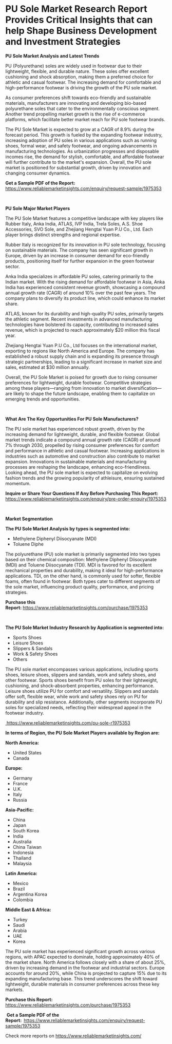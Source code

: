 <p><h1>PU Sole Market Research Report Provides Critical Insights that can help Shape Business Development and Investment Strategies</h1></p><p><strong>PU Sole Market Analysis and Latest Trends</strong></p>
<p><p>PU (Polyurethane) soles are widely used in footwear due to their lightweight, flexible, and durable nature. These soles offer excellent cushioning and shock absorption, making them a preferred choice for athletic and casual footwear. The increasing demand for comfortable and high-performance footwear is driving the growth of the PU sole market. </p><p>As consumer preferences shift towards eco-friendly and sustainable materials, manufacturers are innovating and developing bio-based polyurethane soles that cater to the environmentally conscious segment. Another trend propelling market growth is the rise of e-commerce platforms, which facilitate better market reach for PU sole footwear brands.</p><p>The PU Sole Market is expected to grow at a CAGR of 8.9% during the forecast period. This growth is fueled by the expanding footwear industry, increasing adoption of PU soles in various applications such as running shoes, formal wear, and safety footwear, and ongoing advancements in manufacturing technologies. As urbanization progresses and disposable incomes rise, the demand for stylish, comfortable, and affordable footwear will further contribute to the market's expansion. Overall, the PU sole market is positioned for substantial growth, driven by innovation and changing consumer dynamics.</p></p>
<p><strong>Get a Sample PDF of the Report:&nbsp;</strong> <a href="https://www.reliablemarketinsights.com/enquiry/request-sample/1975353?utm_campaign=1938&utm_medium=2&utm_source=Github&utm_content=ia&utm_term=08022025&utm_id=pu-sole">https://www.reliablemarketinsights.com/enquiry/request-sample/1975353</a></p>
<p>&nbsp;</p>
<p><strong>PU Sole Major Market Players</strong></p>
<p><p>The PU Sole Market features a competitive landscape with key players like Rubber Italy, Anka India, ATLAS, IVP India, Trela Soles, A.S. Shoe Accessories, SVO Sole, and Zhejiang Hengtai Yuan P.U Co., Ltd. Each player brings distinct strengths and regional expertise.</p><p>Rubber Italy is recognized for its innovation in PU sole technology, focusing on sustainable materials. The company has seen significant growth in Europe, driven by an increase in consumer demand for eco-friendly products, positioning itself for further expansion in the green footwear sector.</p><p>Anka India specializes in affordable PU soles, catering primarily to the Indian market. With the rising demand for affordable footwear in Asia, Anka India has experienced consistent revenue growth, showcasing a compound annual growth rate (CAGR) of around 10% over the past few years. The company plans to diversify its product line, which could enhance its market share.</p><p>ATLAS, known for its durability and high-quality PU soles, primarily targets the athletic segment. Recent investments in advanced manufacturing technologies have bolstered its capacity, contributing to increased sales revenue, which is projected to reach approximately $20 million this fiscal year.</p><p>Zhejiang Hengtai Yuan P.U Co., Ltd focuses on the international market, exporting to regions like North America and Europe. The company has established a robust supply chain and is expanding its presence through strategic partnerships, leading to a significant increase in market size and sales, estimated at $30 million annually.</p><p>Overall, the PU Sole Market is poised for growth due to rising consumer preferences for lightweight, durable footwear. Competitive strategies among these players—ranging from innovation to market diversification—are likely to shape the future landscape, enabling them to capitalize on emerging trends and opportunities.</p></p>
<p>&nbsp;</p>
<p><strong>What Are The Key Opportunities For PU Sole Manufacturers?</strong></p>
<p><p>The PU sole market has experienced robust growth, driven by the increasing demand for lightweight, durable, and flexible footwear. Global market trends indicate a compound annual growth rate (CAGR) of around 7% through 2030, propelled by rising consumer preferences for comfort and performance in athletic and casual footwear. Increasing applications in industries such as automotive and construction also contribute to market expansion. Innovations in sustainable materials and manufacturing processes are reshaping the landscape, enhancing eco-friendliness. Looking ahead, the PU sole market is expected to capitalize on evolving fashion trends and the growing popularity of athleisure, ensuring sustained momentum.</p></p>
<p><strong>Inquire or Share Your Questions If Any Before Purchasing This Report:</strong> <a href="https://www.reliablemarketinsights.com/enquiry/pre-order-enquiry/1975353?utm_campaign=1938&utm_medium=2&utm_source=Github&utm_content=ia&utm_term=08022025&utm_id=pu-sole">https://www.reliablemarketinsights.com/enquiry/pre-order-enquiry/1975353</a></p>
<p>&nbsp;</p>
<p><strong>Market Segmentation</strong></p>
<p><strong>The PU Sole Market Analysis by types is segmented into:</strong></p>
<p><ul><li>Methylene Diphenyl Diisocyanate (MDI)</li><li>Toluene Diphe</li></ul></p>
<p><p>The polyurethane (PU) sole market is primarily segmented into two types based on their chemical composition: Methylene Diphenyl Diisocyanate (MDI) and Toluene Diisocyanate (TDI). MDI is favored for its excellent mechanical properties and durability, making it ideal for high-performance applications. TDI, on the other hand, is commonly used for softer, flexible foams, often found in footwear. Both types cater to different segments of the sole market, influencing product quality, performance, and pricing strategies.</p></p>
<p><strong>Purchase this Report:&nbsp;</strong><a href="https://www.reliablemarketinsights.com/purchase/1975353?utm_campaign=1938&utm_medium=2&utm_source=Github&utm_content=ia&utm_term=08022025&utm_id=pu-sole">https://www.reliablemarketinsights.com/purchase/1975353</a></p>
<p>&nbsp;</p>
<p><strong>The PU Sole Market Industry Research by Application is segmented into:</strong></p>
<p><ul><li>Sports Shoes</li><li>Leisure Shoes</li><li>Slippers & Sandals</li><li>Work & Safety Shoes</li><li>Others</li></ul></p>
<p><p>The PU sole market encompasses various applications, including sports shoes, leisure shoes, slippers and sandals, work and safety shoes, and other footwear. Sports shoes benefit from PU soles for their lightweight, cushioning, and shock-absorbent properties, enhancing performance. Leisure shoes utilize PU for comfort and versatility. Slippers and sandals offer soft, flexible wear, while work and safety shoes rely on PU for durability and slip resistance. Additionally, other segments incorporate PU soles for specialized needs, reflecting their widespread appeal in the footwear industry.</p></p>
<p><a href="https://www.reliablemarketinsights.com/pu-sole-r1975353?utm_campaign=1938&utm_medium=2&utm_source=Github&utm_content=ia&utm_term=08022025&utm_id=pu-sole">&nbsp;https://www.reliablemarketinsights.com/pu-sole-r1975353</a></p>
<p><strong>In terms of Region, the PU Sole Market Players available by Region are:</strong></p>
<p>
    <p> <strong> North America: </strong>
        <ul>
            <li>United States</li>
            <li>Canada</li>
        </ul>
        </p> 
    <p> <strong> Europe: </strong>
        <ul>
            <li>Germany</li>
            <li>France</li>
            <li>U.K.</li>
            <li>Italy</li>
            <li>Russia</li>
        </ul>
        </p> 
    <p> <strong> Asia-Pacific: </strong>
        <ul>
            <li>China</li>
            <li>Japan</li>
            <li>South Korea</li>
            <li>India</li>
            <li>Australia</li>
            <li>China Taiwan</li>
            <li>Indonesia</li>
            <li>Thailand</li>
            <li>Malaysia</li>
        </ul>
        </p> 
    <p> <strong> Latin America: </strong>
        <ul>
            <li>Mexico</li>
            <li>Brazil</li>
            <li>Argentina Korea</li>
            <li>Colombia</li>
        </ul>
        </p> 
    <p> <strong> Middle East & Africa: </strong>
        <ul>
            <li>Turkey</li>
            <li>Saudi</li>
            <li>Arabia</li>
            <li>UAE</li>
            <li>Korea</li>
        </ul>
    </p>
    </p>
<p><p>The PU sole market has experienced significant growth across various regions, with APAC expected to dominate, holding approximately 40% of the market share. North America follows closely with a share of about 25%, driven by increasing demand in the footwear and industrial sectors. Europe accounts for around 20%, while China is projected to capture 15% due to its expanding manufacturing base. This trend underscores the shift toward lightweight, durable materials in consumer preferences across these key markets.</p></p>
<p><strong>Purchase this Report: </strong><a href="https://www.reliablemarketinsights.com/purchase/1975353?utm_campaign=1938&utm_medium=2&utm_source=Github&utm_content=ia&utm_term=08022025&utm_id=pu-sole">https://www.reliablemarketinsights.com/purchase/1975353</a></p>
<p>&nbsp;<strong>Get a Sample PDF of the Report:&nbsp;&nbsp;</strong><a href="https://www.reliablemarketinsights.com/enquiry/request-sample/1975353?utm_campaign=1938&utm_medium=2&utm_source=Github&utm_content=ia&utm_term=08022025&utm_id=pu-sole">https://www.reliablemarketinsights.com/enquiry/request-sample/1975353</a></p>
<p><strong></strong></p>
<p>Check more reports on <a href="https://www.reliablemarketinsights.com/?utm_campaign=1938&utm_medium=2&utm_source=Github&utm_content=ia&utm_term=08022025&utm_id=pu-sole">https://www.reliablemarketinsights.com/</a></p>